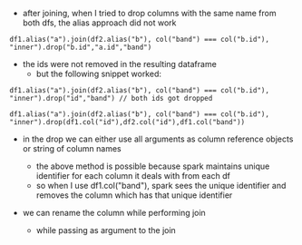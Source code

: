 - after joining, when I tried to drop columns with the same name from both dfs, the alias approach did not work
```
df1.alias("a").join(df2.alias("b"), col("band") === col("b.id"), "inner").drop("b.id","a.id","band")
```
- the ids were not removed in the resulting dataframe
	- but the following snippet worked:
```
df1.alias("a").join(df2.alias("b"), col("band") === col("b.id"), "inner").drop("id","band") // both ids got dropped
```
```
df1.alias("a").join(df2.alias("b"), col("band") === col("b.id"), "inner").drop(df1.col("id"),df2.col("id"),df1.col("band")) 
```
- in the drop we can either use all arguments as column reference objects or string of column names
	- the above method is possible because spark maintains unique identifier for each column it deals with from each df
	- so when I use df1.col("band"), spark sees the unique identifier and removes the column which has that unique identifier

- we can rename the column while performing join
	- while passing as argument to the join